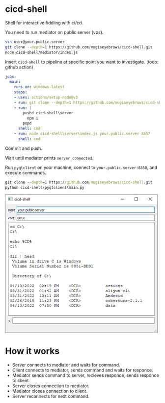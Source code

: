 # cicd-shell

Shell for interactive fiddling with ci/cd.

You need to run mediator on public server (vps).

```bash
ssh user@your.public.server
git clone --depth=1 https://github.com/mugiseyebrows/cicd-shell.git
node cicd-shell/mediator/index.js
```

Insert `cicd-shell` to pipeline at specific point you want to investigate. (todo: github action)

```yaml
jobs:
  main:
    runs-on: windows-latest
    steps:
    - uses: actions/setup-node@v3
    - run: git clone --depth=1 https://github.com/mugiseyebrows/cicd-shell.git
    - run: |
        pushd cicd-shell\server
          npm i
        popd
      shell: cmd
    - run: node cicd-shell\server\index.js your.public.server 8857
      shell: cmd
```

Commit and push.

Wait until mediator prints `server connected`.

Run `pyqtclient` on your machine, connect to `your.public.server:8858`, and execute commands.

```cmd
git clone --depth=1 https://github.com/mugiseyebrows/cicd-shell.git
python cicd-shell\pyqtclient\main.py
```

![image](images/pyqtclient.png)

# How it works

- Server connects to mediator and waits for command.
- Client connects to mediator, sends command and waits for responce. 
- Mediator sends command to server, recieves responce, sends responce to client.
- Server closes connection to mediator. 
- Mediator closes connection to client.
- Server reconnects for next command.